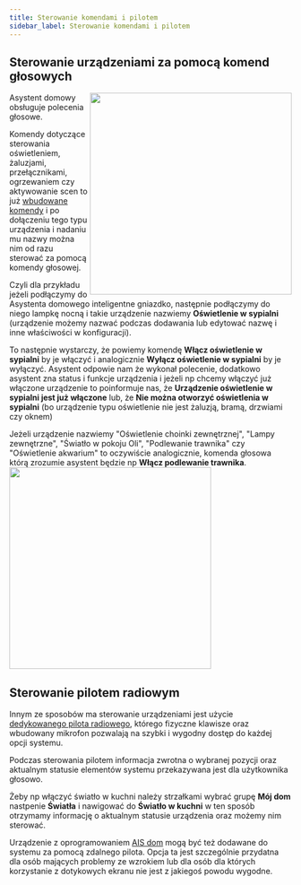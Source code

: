 ```yaml
---
title: Sterowanie komendami i pilotem
sidebar_label: Sterowanie komendami i pilotem
---
```


## Sterowanie urządzeniami za pomocą komend głosowych

<img src="/AIS-docs/img/en/iot/iot_light_off.png" width="360" align="right"> </img>

Asystent domowy obsługuje polecenia głosowe.

Komendy dotyczące sterowania oświetleniem, żaluzjami, przełącznikami, ogrzewaniem czy aktywowanie scen to już [wbudowane komendy](/AIS-docs/docs/en/ais_app_assistent_commands.html) i po dołączeniu tego typu urządzenia i nadaniu mu nazwy można nim od razu sterować za pomocą komendy głosowej.

Czyli dla przykładu jeżeli podłączymy do Asystenta domowego inteligentne gniazdko, następnie podłączymy do niego lampkę nocną i takie urządzenie nazwiemy **Oświetlenie w sypialni** (urządzenie możemy nazwać podczas dodawania lub edytować nazwę i inne właściwości w konfiguracji).

To następnie wystarczy, że powiemy komendę **Włącz oświetlenie w sypialni** by je włączyć i analogicznie **Wyłącz oświetlenie w sypialni** by je wyłączyć. Asystent odpowie nam że wykonał polecenie, dodatkowo asystent zna status i funkcje urządzenia i jeżeli np chcemy włączyć już włączone urządzenie to poinformuje nas, że **Urządzenie oświetlenie w sypialni jest już włączone** lub, że **Nie można otworzyć oświetlenia w sypialni** (bo urządzenie typu oświetlenie nie jest żaluzją, bramą, drzwiami czy oknem)


Jeżeli urządzenie nazwiemy "Oświetlenie choinki zewnętrznej", "Lampy zewnętrzne", "Światło w pokoju Oli", "Podlewanie trawnika" czy "Oświetlenie akwarium" to oczywiście analogicznie, komenda głosowa którą zrozumie asystent będzie np **Włącz podlewanie trawnika**.
<img src="/AIS-docs/img/en/iot/iot_podlewanie_trawnika.png" width="360" align="center"> </img>



## Sterowanie pilotem radiowym

Innym ze sposobów ma sterowanie urządzeniami jest użycie [dedykowanego pilota radiowego](/AIS-docs/docs/en/next/ais_remote_mode_off_tv.html), którego fizyczne klawisze oraz wbudowany mikrofon pozwalają na szybki i wygodny dostęp do każdej opcji systemu.

Podczas sterowania pilotem informacja zwrotna o wybranej pozycji oraz aktualnym statusie elementów systemu przekazywana jest dla użytkownika głosowo.

Żeby np włączyć światło w kuchni należy strzałkami wybrać grupę **Mój dom** nastpenie **Światła** i nawigować do **Światło w kuchni** w ten sposób otrzymamy informację o aktualnym statusie urządzenia oraz możemy nim sterować.

Urządzenie z oprogramowaniem [AIS dom](/AIS-docs/docs/en/ais_iot_works_with.html) mogą być też dodawane do systemu za pomocą zdalnego pilota. Opcja ta jest szczególnie przydatna dla osób mających problemy ze wzrokiem lub dla osób dla których korzystanie z dotykowych ekranu nie jest z jakiegoś powodu wygodne.
